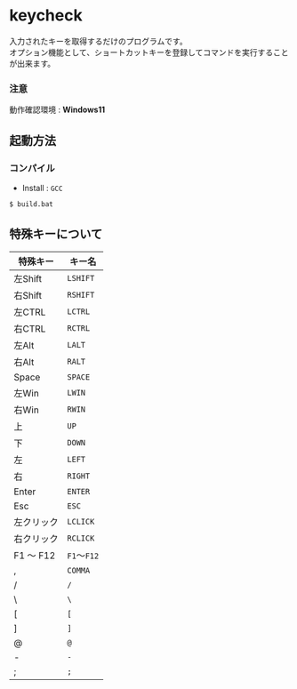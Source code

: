 # keycheck
入力されたキーを取得するだけのプログラムです。  
オプション機能として、ショートカットキーを登録してコマンドを実行することが出来ます。
### 注意
動作確認環境 : **Windows11**
## 起動方法
### コンパイル
- Install : `GCC`
```bash
$ build.bat
```

## 特殊キーについて
|       特殊キー      |        キー名       |
| -----------------  | ------------------- |
|     左Shift        |       `LSHIFT`        |
|     右Shift        |       `RSHIFT`        |
|     左CTRL         |       `LCTRL`         |
|     右CTRL         |       `RCTRL`         |
|     左Alt          |        `LALT`         |
|     右Alt          |        `RALT`         |
|     Space          |        `SPACE`        |
|     左Win          |        `LWIN`         |
|     右Win          |        `RWIN`         |
|     上             |        `UP`           |
|     下             |        `DOWN`         |
|     左             |        `LEFT`         |
|     右             |        `RIGHT`        |
|     Enter          |        `ENTER`        |
|     Esc            |        `ESC`          |
|     左クリック      |        `LCLICK`       |
|     右クリック      |        `RCLICK`       |
|     F1 ～ F12      |        `F1`～`F12`     |
|     ,              |        `COMMA`       |
|     /              |        `/`           |
|     \              |        `\`           |
|    [               |        `[`           |
|     ]              |        `]`           |
|     @              |        `@`           |
|     -              |        `-`           |
|     ;              |        `;`           |
